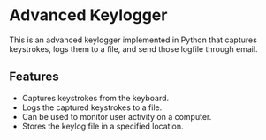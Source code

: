 Advanced Keylogger
===================

This is an advanced keylogger implemented in Python that captures keystrokes, logs them to a file, and send those logfile through email.

Features
--------
- Captures keystrokes from the keyboard.
- Logs the captured keystrokes to a file.
- Can be used to monitor user activity on a computer.
- Stores the keylog file in a specified location.
